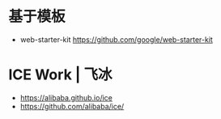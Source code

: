 # 基于模板

- web-starter-kit https://github.com/google/web-starter-kit

# ICE Work | 飞冰

- https://alibaba.github.io/ice
- https://github.com/alibaba/ice/